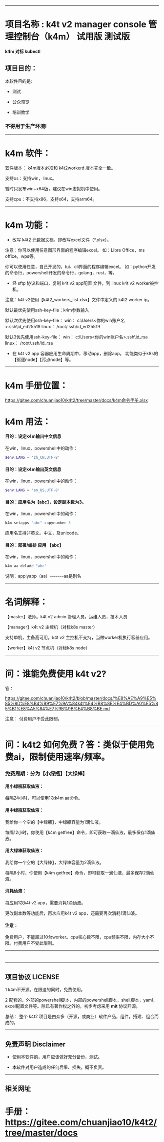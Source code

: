 
------

# 项目名称 : k4t v2 manager console 管理控制台（k4m） 试用版 测试版

#### k4m 对标 kubectl

## 项目目的：

本软件目的是:

* 测试

* 公众预览

* 培训教学

### 不得用于生产环境!

------

# k4m 软件：

软件版本： k4m版本必须和 k4t2workerd 版本完全一致。

支持os：支持win，linux。

暂时只发布win+x64版，建议在win虚拟机中使用。

支持cpu：不支持x86，支持x64，支持arm64。

------

# k4m 功能：

* 改写 k4t2 元数据文档。即改写excel文件（*.xlsx）。

注意：你可以使用任意图形界面的程序编辑excel。
如：Libre Office，ms office，wps等。

你可以使用任意，自己开发的，tui、cli界面的程序编辑excel。
如：python开发的命令行，powershell开发的命令行，golang，rust，等。

* 经 sftp 协议和端口，复制 k4t v2 app配置 文件，到 linux k4t v2 worker被控机。

注意：k4t v2使用【k4t2_workers_list.xlsx】文件中定义的 k4t2 worker ip。

默认最优先使用ssh-key-file：k4m参数输入


默认次优先使用ssh-key-file：
win：    c:\Users\<你的win账户名>\.ssh\id_ed25519
linux：  /root/.ssh/id_ed25519


默认3优先使用ssh-key-file：
win：    c:\Users\<你的win账户名>\.ssh\id_rsa
linux：  /root/.ssh/id_rsa

* 在 k4t v2 app 容器应用生命周期中，移动app，删除app。
功能类似于k8s的 【驱逐node】【污点node】等。

------

# k4m 手册位置：

https://gitee.com/chuanjiao10/k4t2/tree/master/docs/k4m命令手册.xlsx

# k4m 用法：

#### 目的：设定k4m输出中文信息

在win，linux，powershell中的动作：
```powershell
$env:LANG = 'zh_CN.UTF-8'
```

#### 目的：设定k4m输出英文信息

在win，linux，powershell中的动作：
```powershell
$env:LANG = 'en_US.UTF-8'
```

#### 目的：应用名为【abc】，设定副本数为3。

在win，linux，powershell中的动作：
```powershell
k4m setapps "abc" copynumber 3
```

应用名支持非英文。中文，及unicode。

#### 目的：部署/编排 应用 【abc】

在win，linux，powershell中的动作：
```powershell
k4m aa deladd "abc"
```

说明：applyapp（aa）-------aa是别名

------

# 名词解释：

【master】法师。k4t v2 admin 管理人员，运维人员，技术人员

【manager】k4t v2 主控机（对标k8s master）

支持单机，主备高可用。k4t v2 主控机不支持，当做worker机执行容器应用。

【worker】k4t v2 节点机（对标k8s node）




------

#  问：谁能免费使用 k4t v2?

答：

https://gitee.com/chuanjiao10/k4t2/blob/master/docs/%E8%AE%A9%E5%85%8D%E8%B4%B9%E7%9A%84k4t%E4%B8%8E%E4%BD%A0%E5%85%B1%E8%A5%84%E7%9B%9B%E4%B8%BE.md

注意： 付费用户不受此限制。

------

# 问：k4t2 如何免费？答：类似于使用免费ai，限制使用速率/频率。

### 免费周期：分为【小绿瓶】【大绿棒】

#### 用小绿瓶获取仙液：

每隔24小时，可以使用1次k4m aa命令。


#### 用中绿瓶获取仙液：

我给你一个空的【中绿瓶】，中绿瓶容量为1滴仙液。

每隔12小时，你使用【k4m getfree】命令，即可获取一滴仙液，最多保存1滴仙液。


#### 用大绿棒获取仙液：

我给你一个空的【大绿棒】，大绿棒容量为2滴仙液。

每隔8小时，你使用【k4m getfree】命令，即可获取一滴仙液，最多保存2滴仙液。


#### 消耗仙液：

每应用1次k4t v2 app，需要消耗1滴仙液。

更改副本数等功能后，再次应用k4t v2 app，还需要再次消耗1滴仙液。

#### 注意：

免费用户，不能超过10台worker。cpu核心数不限，cpu频率不限，内存大小不限。付费用户不受此限制。

------

#


------


## 项目协议 LICENSE

1 k4m不开源。在限速的同时，免费使用。

2 配套的，外部的powershell脚本，内部的powershell脚本，shell脚本，yaml，excel配置文件等。除已有著作权之外的，初步考虑采用 **mit** 协议开源。

总结：
整个 k4t2 项目是由众多（开源，或商业）软件产品，组件，搭建、组合而成的。

------





## 免责声明 Disclaimer

* 使用本软件前，用户应该做好充分备份，测试。

* 本软件对用户造成的任何后果、损失，概不负责。

------


## 相关网址

# 手册：https://gitee.com/chuanjiao10/k4t2/tree/master/docs

